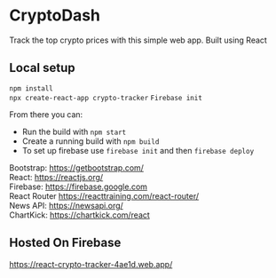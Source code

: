 # CryptoDash
 Track the top crypto prices with this simple web app. Built using React

## Local setup

`npm install` <br>
`npx create-react-app crypto-tracker`
`Firebase init` 

From there you can:

- Run the build with `npm start`
- Create a running build with `npm build`
- To set up firebase use `firebase init` and then `firebase deploy`

Bootstrap: https://getbootstrap.com/ <br> 
React: https://reactjs.org/ <br>
Firebase: https://firebase.google.com <br>
React Router https://reacttraining.com/react-router/ <br>
News API: https://newsapi.org/ <br>
ChartKick: https://chartkick.com/react <br>

## Hosted On Firebase
https://react-crypto-tracker-4ae1d.web.app/
